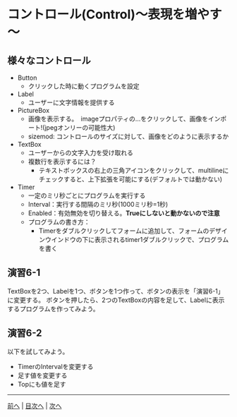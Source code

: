 # コントロール(Control)～表現を増やす～

## 様々なコントロール
- Button
  - クリックした時に動くプログラムを設定
- Label
  - ユーザーに文字情報を提供する
- PictureBox
  - 画像を表示する。　imageプロパティの...をクリックして、画像をインポート!(jpegオンリーの可能性大)
  - sizemod: コントロールのサイズに対して、画像をどのように表示するか
- TextBox
  - ユーザーからの文字入力を受け取れる
  - 複数行を表示するには？
    - テキストボックスの右上の三角アイコンをクリックして、multilineにチェックすると、上下拡張を可能にする(デフォルトでは動かない)
- Timer
  - 一定のミリ秒ごとにプログラムを実行する
  - Interval：実行する間隔のミリ秒(1000ミリ秒=1秒)
  - Enabled：有効無効を切り替える。**Trueにしないと動かないので注意**
  - プログラムの書き方：
    - Timerをダブルクリックしてフォームに追加して、フォームのデザインウインドウの下に表示されるtimer1ダブルクリックで、プログラムを書く

## 演習6-1
TextBoxを2つ、Labelを1つ、ボタンを1つ作って、ボタンの表示を「演習6-1」に変更する。
ボタンを押したら、2つのTextBoxの内容を足して、Labelに表示するプログラムを作ってみよう。

## 演習6-2
以下を試してみよう。

- TimerのIntervalを変更する
- 足す値を変更する
- Topにも値を足す

---

[前へ](05.md) | [目次へ](README.md#%E7%9B%AE%E6%AC%A1) | [次へ](07.md)
